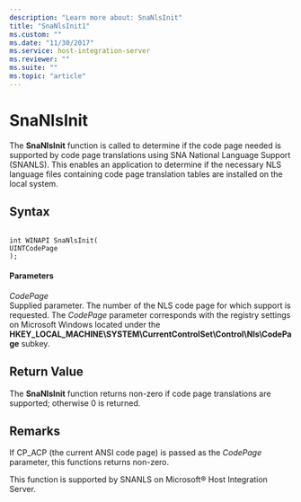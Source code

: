 ```yaml
---
description: "Learn more about: SnaNlsInit"
title: "SnaNlsInit1"
ms.custom: ""
ms.date: "11/30/2017"
ms.service: host-integration-server
ms.reviewer: ""
ms.suite: ""
ms.topic: "article"
---
```

# SnaNlsInit
The **SnaNlsInit** function is called to determine if the code page needed is supported by code page translations using SNA National Language Support (SNANLS). This enables an application to determine if the necessary NLS language files containing code page translation tables are installed on the local system.  
  
## Syntax  
  
```  
  
int WINAPI SnaNlsInit(   
UINTCodePage  
);  
```  
  
#### Parameters  
 *CodePage*  
 Supplied parameter. The number of the NLS code page for which support is requested. The *CodePage* parameter corresponds with the registry settings on Microsoft Windows located under the **HKEY_LOCAL_MACHINE\SYSTEM\CurrentControlSet\Control\Nls\CodePage** subkey.  
  
## Return Value  
 The **SnaNlsInit** function returns non-zero if code page translations are supported; otherwise 0 is returned.  
  
## Remarks  
 If CP_ACP (the current ANSI code page) is passed as the *CodePage* parameter, this functions returns non-zero.  
  
 This function is supported by SNANLS on Microsoft® Host Integration Server.
